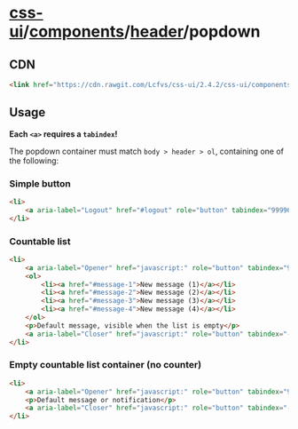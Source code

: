 # [css-ui](../../../#readme)/[components](../../#readme)/[header](../#readme)/<a>popdown</a>

## CDN

```html
<link href="https://cdn.rawgit.com/Lcfvs/css-ui/2.4.2/css-ui/components/header/popdown/popdown.min.css" media="screen" rel="stylesheet" /> 
```

## Usage

**Each `<a>` requires a `tabindex`!**

The popdown container must match `body > header > ol`, containing one of the following:


### Simple button

```html
<li>
    <a aria-label="Logout" href="#logout" role="button" tabindex="99996"></a>
</li>
```

### Countable list
```html
<li>
    <a aria-label="Opener" href="javascript:" role="button" tabindex="99997"></a>
    <ol>
        <li><a href="#message-1">New message (1)</a></li>
        <li><a href="#message-2">New message (2)</a></li>
        <li><a href="#message-3">New message (3)</a></li>
        <li><a href="#message-4">New message (4)</a></li>
    </ol>
    <p>Default message, visible when the list is empty</p>
    <a aria-label="Closer" href="javascript:" role="button" tabindex="-2"></a>
</li>
```

### Empty countable list container (no counter)
```html
<li>
    <a aria-label="Opener" href="javascript:" role="button" tabindex="99998"></a>
    <p>Default message or notification</p>
    <a aria-label="Closer" href="javascript:" role="button" tabindex="-3"></a>
</li>
```